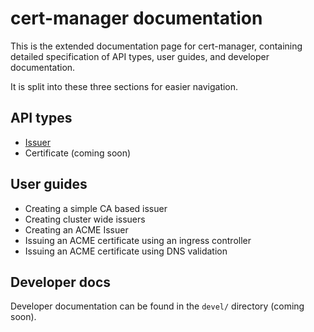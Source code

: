# cert-manager documentation

This is the extended documentation page for cert-manager, containing detailed
specification of API types, user guides, and developer documentation.

It is split into these three sections for easier navigation.

## API types

* [Issuer](api-types/issuer/)
* Certificate (coming soon)

## User guides

* Creating a simple CA based issuer
* Creating cluster wide issuers
* Creating an ACME Issuer
* Issuing an ACME certificate using an ingress controller
* Issuing an ACME certificate using DNS validation

## Developer docs

Developer documentation can be found in the `devel/` directory (coming soon).
